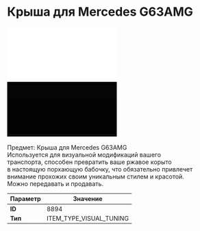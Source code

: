 # Крыша для Mercedes G63AMG

![Item Image](../img/8894.webp?raw=true)

Предмет: Крыша для Mercedes G63AMG<br>Используется для визуальной модификаций вашего<br>транспорта, способен превратить ваше ржавое корыто<br>в настоящую порхающую бабочку, что обязательно привлечет<br>внимание прохожих своим уникальным стилем и красотой.<br>Можно передавать и продавать.


| Параметр | Значение |
|----------|----------|
| **ID** | 8894 |
| **Тип** | ITEM_TYPE_VISUAL_TUNING |

